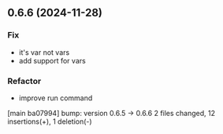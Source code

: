 ## 0.6.6 (2024-11-28)

### Fix

- it's var not vars
- add support for vars

### Refactor

- improve run command

[main ba07994] bump: version 0.6.5 → 0.6.6
 2 files changed, 12 insertions(+), 1 deletion(-)


